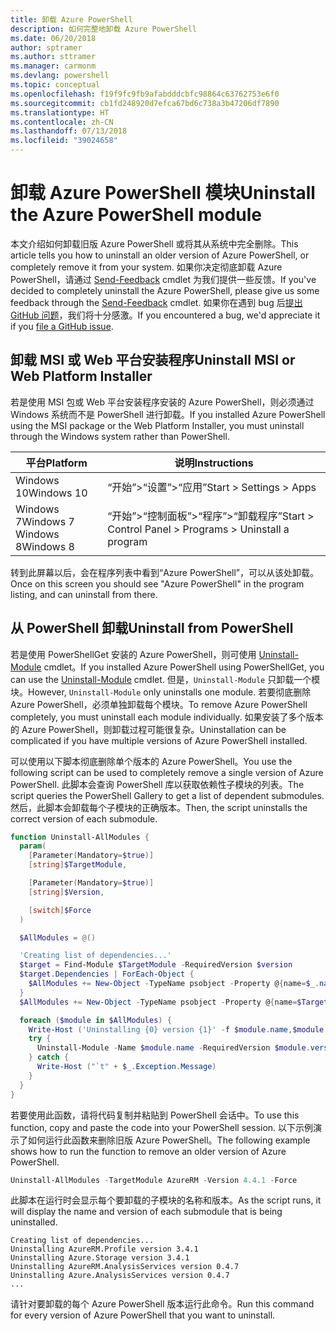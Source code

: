 ```yaml
---
title: 卸载 Azure PowerShell
description: 如何完整地卸载 Azure PowerShell
ms.date: 06/20/2018
author: sptramer
ms.author: sttramer
ms.manager: carmonm
ms.devlang: powershell
ms.topic: conceptual
ms.openlocfilehash: f19f9fc9fb9afabdddcbfc98864c63762753e6f0
ms.sourcegitcommit: cb1fd248920d7efca67bd6c738a3b47206df7890
ms.translationtype: HT
ms.contentlocale: zh-CN
ms.lasthandoff: 07/13/2018
ms.locfileid: "39024658"
---
```

# <a name="uninstall-the-azure-powershell-module"></a><span data-ttu-id="e75c3-103">卸载 Azure PowerShell 模块</span><span class="sxs-lookup"><span data-stu-id="e75c3-103">Uninstall the Azure PowerShell module</span></span>

<span data-ttu-id="e75c3-104">本文介绍如何卸载旧版 Azure PowerShell 或将其从系统中完全删除。</span><span class="sxs-lookup"><span data-stu-id="e75c3-104">This article tells you how to uninstall an older version of Azure PowerShell, or completely remove it from your system.</span></span> <span data-ttu-id="e75c3-105">如果你决定彻底卸载 Azure PowerShell，请通过 [Send-Feedback](/powershell/module/azurerm.profile/send-feedback) cmdlet 为我们提供一些反馈。</span><span class="sxs-lookup"><span data-stu-id="e75c3-105">If you've decided to completely uninstall the Azure PowerShell, please give us some feedback through the [Send-Feedback](/powershell/module/azurerm.profile/send-feedback) cmdlet.</span></span>
<span data-ttu-id="e75c3-106">如果你在遇到 bug 后[提出 GitHub 问题](https://github.com/azure/azure-powershell/issues)，我们将十分感激。</span><span class="sxs-lookup"><span data-stu-id="e75c3-106">If you encountered a bug, we'd appreciate it if you [file a GitHub issue](https://github.com/azure/azure-powershell/issues).</span></span>

## <a name="uninstall-msi-or-web-platform-installer"></a><span data-ttu-id="e75c3-107">卸载 MSI 或 Web 平台安装程序</span><span class="sxs-lookup"><span data-stu-id="e75c3-107">Uninstall MSI or Web Platform Installer</span></span>

<span data-ttu-id="e75c3-108">若是使用 MSI 包或 Web 平台安装程序安装的 Azure PowerShell，则必须通过 Windows 系统而不是 PowerShell 进行卸载。</span><span class="sxs-lookup"><span data-stu-id="e75c3-108">If you installed Azure PowerShell using the MSI package or the Web Platform Installer, you must uninstall through the Windows system rather than PowerShell.</span></span>

| <span data-ttu-id="e75c3-109">平台</span><span class="sxs-lookup"><span data-stu-id="e75c3-109">Platform</span></span> | <span data-ttu-id="e75c3-110">说明</span><span class="sxs-lookup"><span data-stu-id="e75c3-110">Instructions</span></span> |
|----------|--------------|
| <span data-ttu-id="e75c3-111">Windows 10</span><span class="sxs-lookup"><span data-stu-id="e75c3-111">Windows 10</span></span> | <span data-ttu-id="e75c3-112">“开始”>“设置”>“应用”</span><span class="sxs-lookup"><span data-stu-id="e75c3-112">Start > Settings > Apps</span></span> |
| <span data-ttu-id="e75c3-113">Windows 7</span><span class="sxs-lookup"><span data-stu-id="e75c3-113">Windows 7</span></span> </br><span data-ttu-id="e75c3-114">Windows 8</span><span class="sxs-lookup"><span data-stu-id="e75c3-114">Windows 8</span></span> | <span data-ttu-id="e75c3-115">“开始”>“控制面板”>“程序”>“卸载程序”</span><span class="sxs-lookup"><span data-stu-id="e75c3-115">Start > Control Panel > Programs > Uninstall a program</span></span> |

<span data-ttu-id="e75c3-116">转到此屏幕以后，会在程序列表中看到“Azure PowerShell”，可以从该处卸载。</span><span class="sxs-lookup"><span data-stu-id="e75c3-116">Once on this screen you should see "Azure PowerShell" in the program listing, and can uninstall from there.</span></span>

## <a name="uninstall-from-powershell"></a><span data-ttu-id="e75c3-117">从 PowerShell 卸载</span><span class="sxs-lookup"><span data-stu-id="e75c3-117">Uninstall from PowerShell</span></span>

<span data-ttu-id="e75c3-118">若是使用 PowerShellGet 安装的 Azure PowerShell，则可使用 [Uninstall-Module](/powershell/module/powershellget/uninstall-module) cmdlet。</span><span class="sxs-lookup"><span data-stu-id="e75c3-118">If you installed Azure PowerShell using PowerShellGet, you can use the [Uninstall-Module](/powershell/module/powershellget/uninstall-module) cmdlet.</span></span> <span data-ttu-id="e75c3-119">但是，`Uninstall-Module` 只卸载一个模块。</span><span class="sxs-lookup"><span data-stu-id="e75c3-119">However, `Uninstall-Module` only uninstalls one module.</span></span> <span data-ttu-id="e75c3-120">若要彻底删除 Azure PowerShell，必须单独卸载每个模块。</span><span class="sxs-lookup"><span data-stu-id="e75c3-120">To remove Azure PowerShell completely, you must uninstall each module individually.</span></span> <span data-ttu-id="e75c3-121">如果安装了多个版本的 Azure PowerShell，则卸载过程可能很复杂。</span><span class="sxs-lookup"><span data-stu-id="e75c3-121">Uninstallation can be complicated if you have multiple versions of Azure PowerShell installed.</span></span>

<span data-ttu-id="e75c3-122">可以使用以下脚本彻底删除单个版本的 Azure PowerShell。</span><span class="sxs-lookup"><span data-stu-id="e75c3-122">You use the following script can be used to completely remove a single version of Azure PowerShell.</span></span> <span data-ttu-id="e75c3-123">此脚本会查询 PowerShell 库以获取依赖性子模块的列表。</span><span class="sxs-lookup"><span data-stu-id="e75c3-123">The script queries the PowerShell Gallery to get a list of dependent submodules.</span></span> <span data-ttu-id="e75c3-124">然后，此脚本会卸载每个子模块的正确版本。</span><span class="sxs-lookup"><span data-stu-id="e75c3-124">Then, the script uninstalls the correct version of each submodule.</span></span>

```powershell
function Uninstall-AllModules {
  param(
    [Parameter(Mandatory=$true)]
    [string]$TargetModule,

    [Parameter(Mandatory=$true)]
    [string]$Version,

    [switch]$Force
  )

  $AllModules = @()

  'Creating list of dependencies...'
  $target = Find-Module $TargetModule -RequiredVersion $version
  $target.Dependencies | ForEach-Object {
    $AllModules += New-Object -TypeName psobject -Property @{name=$_.name; version=$_.requiredversion}
  }
  $AllModules += New-Object -TypeName psobject -Property @{name=$TargetModule; version=$Version}

  foreach ($module in $AllModules) {
    Write-Host ('Uninstalling {0} version {1}' -f $module.name,$module.version)
    try {
      Uninstall-Module -Name $module.name -RequiredVersion $module.version -Force:$Force -ErrorAction Stop
    } catch {
      Write-Host ("`t" + $_.Exception.Message)
    }
  }
}
```

<span data-ttu-id="e75c3-125">若要使用此函数，请将代码复制并粘贴到 PowerShell 会话中。</span><span class="sxs-lookup"><span data-stu-id="e75c3-125">To use this function, copy and paste the code into your PowerShell session.</span></span> <span data-ttu-id="e75c3-126">以下示例演示了如何运行此函数来删除旧版 Azure PowerShell。</span><span class="sxs-lookup"><span data-stu-id="e75c3-126">The following example shows how to run the function to remove an older version of Azure PowerShell.</span></span>

```powershell
Uninstall-AllModules -TargetModule AzureRM -Version 4.4.1 -Force
```

<span data-ttu-id="e75c3-127">此脚本在运行时会显示每个要卸载的子模块的名称和版本。</span><span class="sxs-lookup"><span data-stu-id="e75c3-127">As the script runs, it will display the name and version of each submodule that is being uninstalled.</span></span>

```output
Creating list of dependencies...
Uninstalling AzureRM.Profile version 3.4.1
Uninstalling Azure.Storage version 3.4.1
Uninstalling AzureRM.AnalysisServices version 0.4.7
Uninstalling Azure.AnalysisServices version 0.4.7
...
```

<span data-ttu-id="e75c3-128">请针对要卸载的每个 Azure PowerShell 版本运行此命令。</span><span class="sxs-lookup"><span data-stu-id="e75c3-128">Run this command for every version of Azure PowerShell that you want to uninstall.</span></span>